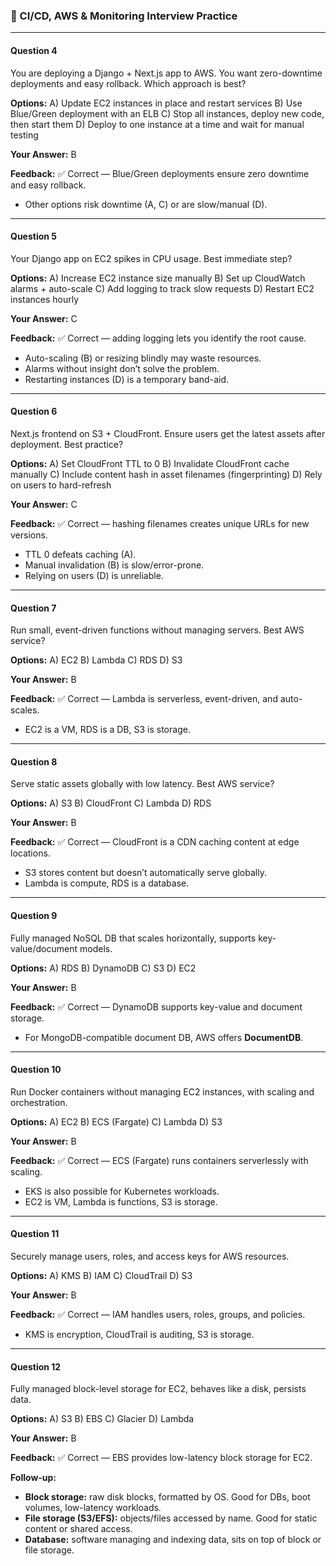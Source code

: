 ### 🧩 CI/CD, AWS & Monitoring Interview Practice

---

#### **Question 4**
You are deploying a Django + Next.js app to AWS. You want zero-downtime deployments and easy rollback. Which approach is best?

**Options:**
A) Update EC2 instances in place and restart services
B) Use Blue/Green deployment with an ELB
C) Stop all instances, deploy new code, then start them
D) Deploy to one instance at a time and wait for manual testing

**Your Answer:** B

**Feedback:**
✅ Correct — Blue/Green deployments ensure zero downtime and easy rollback.
- Other options risk downtime (A, C) or are slow/manual (D).

---

#### **Question 5**
Your Django app on EC2 spikes in CPU usage. Best immediate step?

**Options:**
A) Increase EC2 instance size manually
B) Set up CloudWatch alarms + auto-scale
C) Add logging to track slow requests
D) Restart EC2 instances hourly

**Your Answer:** C

**Feedback:**
✅ Correct — adding logging lets you identify the root cause.
- Auto-scaling (B) or resizing blindly may waste resources.
- Alarms without insight don’t solve the problem.
- Restarting instances (D) is a temporary band-aid.

---

#### **Question 6**
Next.js frontend on S3 + CloudFront. Ensure users get the latest assets after deployment. Best practice?

**Options:**
A) Set CloudFront TTL to 0
B) Invalidate CloudFront cache manually
C) Include content hash in asset filenames (fingerprinting)
D) Rely on users to hard-refresh

**Your Answer:** C

**Feedback:**
✅ Correct — hashing filenames creates unique URLs for new versions.
- TTL 0 defeats caching (A).
- Manual invalidation (B) is slow/error-prone.
- Relying on users (D) is unreliable.

---

#### **Question 7**
Run small, event-driven functions without managing servers. Best AWS service?

**Options:**
A) EC2
B) Lambda
C) RDS
D) S3

**Your Answer:** B

**Feedback:**
✅ Correct — Lambda is serverless, event-driven, and auto-scales.
- EC2 is a VM, RDS is a DB, S3 is storage.

---

#### **Question 8**
Serve static assets globally with low latency. Best AWS service?

**Options:**
A) S3
B) CloudFront
C) Lambda
D) RDS

**Your Answer:** B

**Feedback:**
✅ Correct — CloudFront is a CDN caching content at edge locations.
- S3 stores content but doesn’t automatically serve globally.
- Lambda is compute, RDS is a database.

---

#### **Question 9**
Fully managed NoSQL DB that scales horizontally, supports key-value/document models.

**Options:**
A) RDS
B) DynamoDB
C) S3
D) EC2

**Your Answer:** B

**Feedback:**
✅ Correct — DynamoDB supports key-value and document storage.
- For MongoDB-compatible document DB, AWS offers **DocumentDB**.

---

#### **Question 10**
Run Docker containers without managing EC2 instances, with scaling and orchestration.

**Options:**
A) EC2
B) ECS (Fargate)
C) Lambda
D) S3

**Your Answer:** B

**Feedback:**
✅ Correct — ECS (Fargate) runs containers serverlessly with scaling.
- EKS is also possible for Kubernetes workloads.
- EC2 is VM, Lambda is functions, S3 is storage.

---

#### **Question 11**
Securely manage users, roles, and access keys for AWS resources.

**Options:**
A) KMS
B) IAM
C) CloudTrail
D) S3

**Your Answer:** B

**Feedback:**
✅ Correct — IAM handles users, roles, groups, and policies.
- KMS is encryption, CloudTrail is auditing, S3 is storage.

---

#### **Question 12**
Fully managed block-level storage for EC2, behaves like a disk, persists data.

**Options:**
A) S3
B) EBS
C) Glacier
D) Lambda

**Your Answer:** B

**Feedback:**
✅ Correct — EBS provides low-latency block storage for EC2.

**Follow-up:**
- **Block storage:** raw disk blocks, formatted by OS. Good for DBs, boot volumes, low-latency workloads.
- **File storage (S3/EFS):** objects/files accessed by name. Good for static content or shared access.
- **Database:** software managing and indexing data, sits on top of block or file storage.

